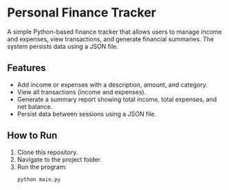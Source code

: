 # Personal Finance Tracker

A simple Python-based finance tracker that allows users to manage income and expenses, view transactions, and generate financial summaries. The system persists data using a JSON file.

## Features
- Add income or expenses with a description, amount, and category.
- View all transactions (income and expenses).
- Generate a summary report showing total income, total expenses, and net balance.
- Persist data between sessions using a JSON file.

## How to Run
1. Clone this repository.
2. Navigate to the project folder.
3. Run the program:
   ```bash
   python main.py